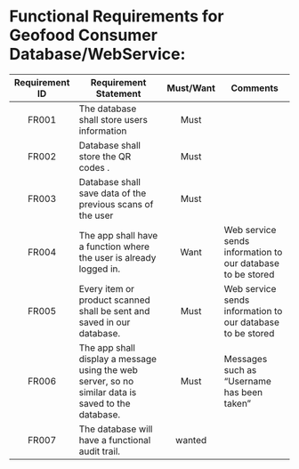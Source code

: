 # Functional Requirements for Geofood Consumer Database/WebService:  #

| Requirement ID | Requirement Statement                                                                        | Must/Want | Comments                                        |
|:--------------:|----------------------------------------------------------------------------------------------|:---------:|-------------------------------------------------|
|      FR001     | The database shall store users information       |    Must   |       |
|      FR002     | Database shall store the QR codes .              |    Must   |       |
|      FR003     | Database shall save data of the previous scans of the user   |    Must   |  |
|      FR004     | The app shall have a function where the user is already logged in.  |    Want   | Web service sends information to our database to be stored |
|      FR005     | Every item or product scanned shall be sent and saved in our database.  |    Must   |   Web service sends information to our database to be stored  |
|      FR006     | The app shall display a message using the web server, so no similar data is saved to the database.  |    Must   |    Messages such as “Username has been taken”  |
|      FR007     |    The database will have a functional audit trail.   |    wanted   |       |